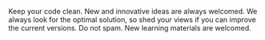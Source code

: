 Keep your code clean.
New and innovative ideas are always welcomed.
We always look for the optimal solution, so shed your views if you can improve the current versions.
Do not spam.
New learning materials are welcomed.
